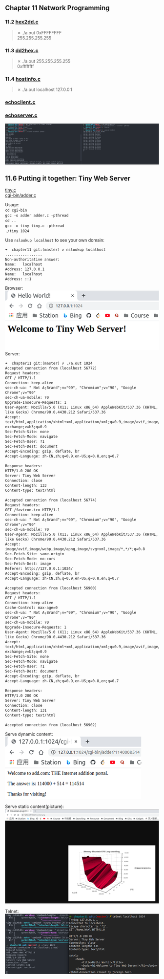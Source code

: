 ## Chapter 11 Network Programming  

### 11.2 [hex2dd.c](./hex2dd.c)  
> ✗ ./a.out 0xFFFFFFFF  
> 255.255.255.255
### 11.3 [dd2hex.c](./dd2hex.c)  
> ✗ ./a.out 255.255.255.255  
> 0xffffffff

### 11.4 [hostinfo.c](./hostinfo.c)
> ✗ ./a.out localhost
> 127.0.0.1

### [echoclient.c](./echoclient.c)
### [echoserver.c](./echoserver.c)
![](./CS.png)

## 11.6 Putting it together: Tiny Web Server   


[tiny.c](./tiny.c)  
[cgi-bin/adder.c](./cgi-bin/adder.c)  

Usage:  
`cd cgi-bin`  
`gcc -o adder adder.c -pthread`  
`cd ..`  
`gcc -o tiny tiny.c -pthread`  
`./tiny 1024`  

Use `nslookup localhost` to see your own domain:

```
➜  chapter11 git:(master) ✗ nslookup localhost
.................
Non-authoritative answer:
Name:   localhost
Address: 127.0.0.1
Name:   localhost
Address: ::1
```

Browser:  
![](./Success.png)  
Server:
```shell
➜  chapter11 git:(master) ✗ ./a.out 1024
Accepted connection from (localhost 56772)
Request headers:
GET / HTTP/1.1
Connection: keep-alive
sec-ch-ua: " Not A;Brand";v="99", "Chromium";v="90", "Google Chrome";v="90"
sec-ch-ua-mobile: ?0
Upgrade-Insecure-Requests: 1
User-Agent: Mozilla/5.0 (X11; Linux x86_64) AppleWebKit/537.36 (KHTML, like Gecko) Chrome/90.0.4430.212 Safari/537.36
Accept: text/html,application/xhtml+xml,application/xml;q=0.9,image/avif,image/webp,image/apng,*/*;q=0.8,application/signed-exchange;v=b3;q=0.9
Sec-Fetch-Site: none
Sec-Fetch-Mode: navigate
Sec-Fetch-User: ?1
Sec-Fetch-Dest: document
Accept-Encoding: gzip, deflate, br
Accept-Language: zh-CN,zh;q=0.9,en-US;q=0.8,en;q=0.7

Response headers:
HTTP/1.0 200 OK
Server: Tiny Web Server
Connection: close
Content-length: 133
Content-type: text/html

Accepted connection from (localhost 56774)
Request headers:
GET /favicon.ico HTTP/1.1
Connection: keep-alive
sec-ch-ua: " Not A;Brand";v="99", "Chromium";v="90", "Google Chrome";v="90"
sec-ch-ua-mobile: ?0
User-Agent: Mozilla/5.0 (X11; Linux x86_64) AppleWebKit/537.36 (KHTML, like Gecko) Chrome/90.0.4430.212 Safari/537.36
Accept: image/avif,image/webp,image/apng,image/svg+xml,image/*,*/*;q=0.8
Sec-Fetch-Site: same-origin
Sec-Fetch-Mode: no-cors
Sec-Fetch-Dest: image
Referer: http://127.0.0.1:1024/
Accept-Encoding: gzip, deflate, br
Accept-Language: zh-CN,zh;q=0.9,en-US;q=0.8,en;q=0.7

Accepted connection from (localhost 56900)
Request headers:
GET / HTTP/1.1
Connection: keep-alive
Cache-Control: max-age=0
sec-ch-ua: " Not A;Brand";v="99", "Chromium";v="90", "Google Chrome";v="90"
sec-ch-ua-mobile: ?0
Upgrade-Insecure-Requests: 1
User-Agent: Mozilla/5.0 (X11; Linux x86_64) AppleWebKit/537.36 (KHTML, like Gecko) Chrome/90.0.4430.212 Safari/537.36
Accept: text/html,application/xhtml+xml,application/xml;q=0.9,image/avif,image/webp,image/apng,*/*;q=0.8,application/signed-exchange;v=b3;q=0.9
Sec-Fetch-Site: none
Sec-Fetch-Mode: navigate
Sec-Fetch-User: ?1
Sec-Fetch-Dest: document
Accept-Encoding: gzip, deflate, br
Accept-Language: zh-CN,zh;q=0.9,en-US;q=0.8,en;q=0.7

Response headers:
HTTP/1.0 200 OK
Server: Tiny Web Server
Connection: close
Content-length: 131
Content-type: text/html

Accepted connection from (localhost 56902)
```

Serve dynamic content:  
![](./adder.png)

Serve static content(picture):  
![](./open_pic.png)  

Telnet:  
![](./telnet.png)